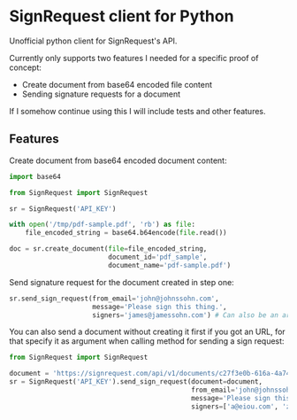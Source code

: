 # SignRequest client for Python

Unofficial python client for SignRequest's API.

Currently only supports two features I needed for a specific proof of concept:

- Create document from base64 encoded file content
- Sending signature requests for a document

If I somehow continue using this I will include tests and other features.

## Features

Create document from base64 encoded document content:

```python
import base64

from SignRequest import SignRequest

sr = SignRequest('API_KEY')

with open('/tmp/pdf-sample.pdf', 'rb') as file:
    file_encoded_string = base64.b64encode(file.read())

doc = sr.create_document(file=file_encoded_string,
                         document_id='pdf_sample',
                         document_name='pdf-sample.pdf')
```

Send signature request for the document created in step one:

```python
sr.send_sign_request(from_email='john@johnssohn.com',
                     message='Please sign this thing.',
                     signers='james@jamessohn.com') # Can also be an array of emails
```

You can also send a document without creating it first if you got an URL, for that specify it as argument when calling method for sending a sign request:

```python
from SignRequest import SignRequest

document = 'https://signrequest.com/api/v1/documents/c27f3e0b-616a-4a74-9182-c00d4e3aa16a/'
sr = SignRequest('API_KEY').send_sign_request(document=document,
                                              from_email='john@johnssohn.com',
                                              message='Please sign this thing.',
                                              signers=['a@eiou.com', 'z@yz.com'])
```
